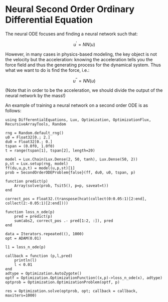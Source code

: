 # Neural Second Order Ordinary Differential Equation

The neural ODE focuses and finding a neural network such that:

```math
u^\prime = NN(u)
```

However, in many cases in physics-based modeling, the key object is not the
velocity but the acceleration: knowing the acceleration tells you the force
field and thus the generating process for the dynamical system. Thus what we want
to do is find the force, i.e.:

```math
u^{\prime\prime} = NN(u)
```

(Note that in order to be the acceleration, we should divide the output of the
neural network by the mass!)

An example of training a neural network on a second order ODE is as follows:

```@example secondorderneural
using DifferentialEquations, Lux, Optimization, OptimizationFlux, RecursiveArrayTools, Random

rng = Random.default_rng()
u0 = Float32[0.; 2.]
du0 = Float32[0.; 0.]
tspan = (0.0f0, 1.0f0)
t = range(tspan[1], tspan[2], length=20)

model = Lux.Chain(Lux.Dense(2, 50, tanh), Lux.Dense(50, 2))
p,st = Lux.setup(rng, model)
ff(du,u,p,t) = model(u,p,st)[1]
prob = SecondOrderODEProblem{false}(ff, du0, u0, tspan, p)

function predict(p)
    Array(solve(prob, Tsit5(), p=p, saveat=t))
end

correct_pos = Float32.(transpose(hcat(collect(0:0.05:1)[2:end], collect(2:-0.05:1)[2:end])))

function loss_n_ode(p)
    pred = predict(p)
    sum(abs2, correct_pos .- pred[1:2, :]), pred
end

data = Iterators.repeated((), 1000)
opt = ADAM(0.01)

l1 = loss_n_ode(p)

callback = function (p,l,pred)
    println(l)
    l < 0.01
end
adtype = Optimization.AutoZygote()
optf = Optimization.OptimizationFunction((x,p)->loss_n_ode(x), adtype)
optprob = Optimization.OptimizationProblem(optf, p)

res = Optimization.solve(optprob, opt; callback = callback, maxiters=1000)
```
